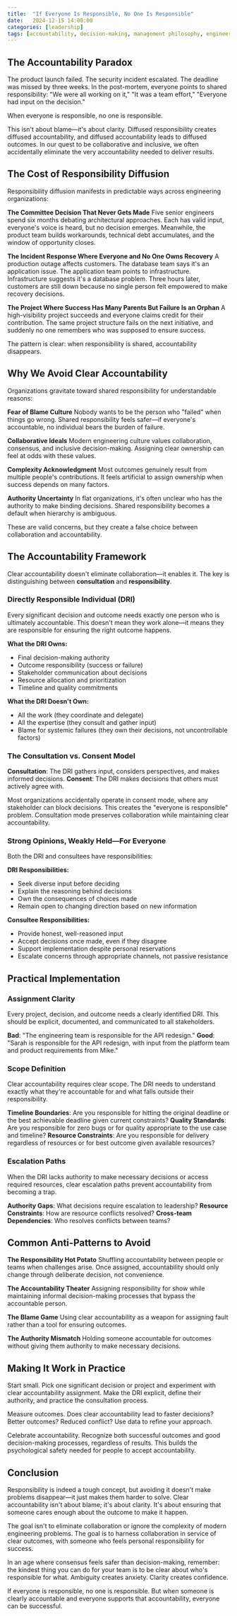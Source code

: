 ```yaml
---
title:  "If Everyone Is Responsible, No One Is Responsible"
date:   2024-12-15 14:00:00
categories: [leadership]
tags: [accountability, decision-making, management philosophy, engineering leadership]
---
```


## The Accountability Paradox

The product launch failed. The security incident escalated. The deadline was missed by three weeks. In the post-mortem, everyone points to shared responsibility: "We were all working on it," "It was a team effort," "Everyone had input on the decision."

When everyone is responsible, no one is responsible.

This isn't about blame—it's about clarity. Diffused responsibility creates diffused accountability, and diffused accountability leads to diffused outcomes. In our quest to be collaborative and inclusive, we often accidentally eliminate the very accountability needed to deliver results.

## The Cost of Responsibility Diffusion

Responsibility diffusion manifests in predictable ways across engineering organizations:

**The Committee Decision That Never Gets Made**
Five senior engineers spend six months debating architectural approaches. Each has valid input, everyone's voice is heard, but no decision emerges. Meanwhile, the product team builds workarounds, technical debt accumulates, and the window of opportunity closes.

**The Incident Response Where Everyone and No One Owns Recovery**
A production outage affects customers. The database team says it's an application issue. The application team points to infrastructure. Infrastructure suggests it's a database problem. Three hours later, customers are still down because no single person felt empowered to make recovery decisions.

**The Project Where Success Has Many Parents But Failure Is an Orphan**
A high-visibility project succeeds and everyone claims credit for their contribution. The same project structure fails on the next initiative, and suddenly no one remembers who was supposed to ensure success.

The pattern is clear: when responsibility is shared, accountability disappears.

## Why We Avoid Clear Accountability

Organizations gravitate toward shared responsibility for understandable reasons:

**Fear of Blame Culture**
Nobody wants to be the person who "failed" when things go wrong. Shared responsibility feels safer—if everyone's accountable, no individual bears the burden of failure.

**Collaborative Ideals**
Modern engineering culture values collaboration, consensus, and inclusive decision-making. Assigning clear ownership can feel at odds with these values.

**Complexity Acknowledgment**
Most outcomes genuinely result from multiple people's contributions. It feels artificial to assign ownership when success depends on many factors.

**Authority Uncertainty**
In flat organizations, it's often unclear who has the authority to make binding decisions. Shared responsibility becomes a default when hierarchy is ambiguous.

These are valid concerns, but they create a false choice between collaboration and accountability.

## The Accountability Framework

Clear accountability doesn't eliminate collaboration—it enables it. The key is distinguishing between **consultation** and **responsibility**.

### Directly Responsible Individual (DRI)

Every significant decision and outcome needs exactly one person who is ultimately accountable. This doesn't mean they work alone—it means they are responsible for ensuring the right outcome happens.

**What the DRI Owns:**
- Final decision-making authority
- Outcome responsibility (success or failure)
- Stakeholder communication about decisions
- Resource allocation and prioritization
- Timeline and quality commitments

**What the DRI Doesn't Own:**
- All the work (they coordinate and delegate)
- All the expertise (they consult and gather input)
- Blame for systemic failures (they own their decisions, not uncontrollable factors)

### The Consultation vs. Consent Model

**Consultation**: The DRI gathers input, considers perspectives, and makes informed decisions.
**Consent**: The DRI makes decisions that others must actively agree with.

Most organizations accidentally operate in consent mode, where any stakeholder can block decisions. This creates the "everyone is responsible" problem. Consultation mode preserves collaboration while maintaining clear accountability.

### Strong Opinions, Weakly Held—For Everyone

Both the DRI and consultees have responsibilities:

**DRI Responsibilities:**
- Seek diverse input before deciding
- Explain the reasoning behind decisions
- Own the consequences of choices made
- Remain open to changing direction based on new information

**Consultee Responsibilities:**
- Provide honest, well-reasoned input
- Accept decisions once made, even if they disagree
- Support implementation despite personal reservations
- Escalate concerns through appropriate channels, not passive resistance

## Practical Implementation

### Assignment Clarity

Every project, decision, and outcome needs a clearly identified DRI. This should be explicit, documented, and communicated to all stakeholders.

**Bad**: "The engineering team is responsible for the API redesign."
**Good**: "Sarah is responsible for the API redesign, with input from the platform team and product requirements from Mike."

### Scope Definition

Clear accountability requires clear scope. The DRI needs to understand exactly what they're accountable for and what falls outside their responsibility.

**Timeline Boundaries**: Are you responsible for hitting the original deadline or the best achievable deadline given current constraints?
**Quality Standards**: Are you responsible for zero bugs or for quality appropriate to the use case and timeline?
**Resource Constraints**: Are you responsible for delivery regardless of resources or for best outcome given available resources?

### Escalation Paths

When the DRI lacks authority to make necessary decisions or access required resources, clear escalation paths prevent accountability from becoming a trap.

**Authority Gaps**: What decisions require escalation to leadership?
**Resource Constraints**: How are resource conflicts resolved?
**Cross-team Dependencies**: Who resolves conflicts between teams?

## Common Anti-Patterns to Avoid

**The Responsibility Hot Potato**
Shuffling accountability between people or teams when challenges arise. Once assigned, accountability should only change through deliberate decision, not convenience.

**The Accountability Theater**
Assigning responsibility for show while maintaining informal decision-making processes that bypass the accountable person.

**The Blame Game**
Using clear accountability as a weapon for assigning fault rather than a tool for ensuring outcomes.

**The Authority Mismatch**
Holding someone accountable for outcomes without giving them authority to make necessary decisions.

## Making It Work in Practice

Start small. Pick one significant decision or project and experiment with clear accountability assignment. Make the DRI explicit, define their authority, and practice the consultation process.

Measure outcomes. Does clear accountability lead to faster decisions? Better outcomes? Reduced conflict? Use data to refine your approach.

Celebrate accountability. Recognize both successful outcomes and good decision-making processes, regardless of results. This builds the psychological safety needed for people to accept accountability.

## Conclusion

Responsibility is indeed a tough concept, but avoiding it doesn't make problems disappear—it just makes them harder to solve. Clear accountability isn't about blame; it's about clarity. It's about ensuring that someone cares enough about the outcome to make it happen.

The goal isn't to eliminate collaboration or ignore the complexity of modern engineering problems. The goal is to harness collaboration in service of clear outcomes, with someone who feels personal responsibility for success.

In an age where consensus feels safer than decision-making, remember: the kindest thing you can do for your team is to be clear about who's responsible for what. Ambiguity creates anxiety. Clarity creates confidence.

If everyone is responsible, no one is responsible. But when someone is clearly accountable and everyone supports that accountability, everyone can be successful.